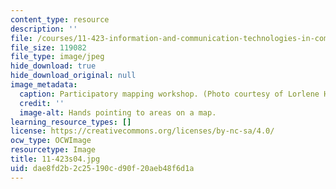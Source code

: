 ```yaml
---
content_type: resource
description: ''
file: /courses/11-423-information-and-communication-technologies-in-community-development-spring-2004/dae8fd2b2c25190cd90f20aeb48f6d1a_11-423s04.jpg
file_size: 119082
file_type: image/jpeg
hide_download: true
hide_download_original: null
image_metadata:
  caption: Participatory mapping workshop. (Photo courtesy of Lorlene Hoyt.)
  credit: ''
  image-alt: Hands pointing to areas on a map.
learning_resource_types: []
license: https://creativecommons.org/licenses/by-nc-sa/4.0/
ocw_type: OCWImage
resourcetype: Image
title: 11-423s04.jpg
uid: dae8fd2b-2c25-190c-d90f-20aeb48f6d1a
---
```

